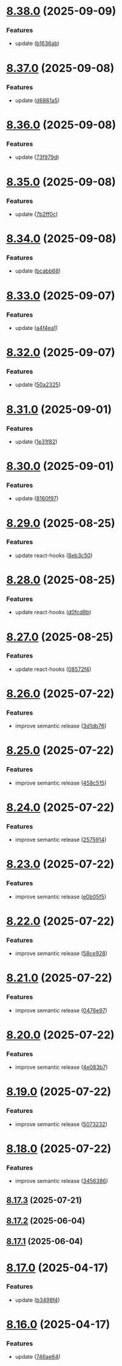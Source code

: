 # [8.38.0](https://github.com/msobiecki/eslint-config/compare/v8.37.0...v8.38.0) (2025-09-09)


### Features

* update ([b1636ab](https://github.com/msobiecki/eslint-config/commit/b1636abae3b4f7c733bb077c594b491f04f4e301))

# [8.37.0](https://github.com/msobiecki/eslint-config/compare/v8.36.0...v8.37.0) (2025-09-08)


### Features

* update ([d6861a5](https://github.com/msobiecki/eslint-config/commit/d6861a563b8afbe85960a182b1a94add76b8413e))

# [8.36.0](https://github.com/msobiecki/eslint-config/compare/v8.35.0...v8.36.0) (2025-09-08)


### Features

* update ([73f979d](https://github.com/msobiecki/eslint-config/commit/73f979dbdd1c72faf21ca409dd0434c992d04bdc))

# [8.35.0](https://github.com/msobiecki/eslint-config/compare/v8.34.0...v8.35.0) (2025-09-08)


### Features

* update ([7b2ff0c](https://github.com/msobiecki/eslint-config/commit/7b2ff0cf977199f972c350861e8c8deaafa45785))

# [8.34.0](https://github.com/msobiecki/eslint-config/compare/v8.33.0...v8.34.0) (2025-09-08)


### Features

* update ([bcabb68](https://github.com/msobiecki/eslint-config/commit/bcabb68efa5d1f695174d7d6359dd19dd475990e))

# [8.33.0](https://github.com/msobiecki/eslint-config/compare/v8.32.0...v8.33.0) (2025-09-07)


### Features

* update ([a4f4ea1](https://github.com/msobiecki/eslint-config/commit/a4f4ea1ed091fd32d0a75635afcced56230613a3))

# [8.32.0](https://github.com/msobiecki/eslint-config/compare/v8.31.0...v8.32.0) (2025-09-07)


### Features

* update ([50a2325](https://github.com/msobiecki/eslint-config/commit/50a2325144abaede053a3c221b350c4ffca9a744))

# [8.31.0](https://github.com/msobiecki/eslint-config/compare/v8.30.0...v8.31.0) (2025-09-01)


### Features

* update ([1e31f82](https://github.com/msobiecki/eslint-config/commit/1e31f82f515e932e529d8e5e00e5933c2fe839e0))

# [8.30.0](https://github.com/msobiecki/eslint-config/compare/v8.29.0...v8.30.0) (2025-09-01)


### Features

* update ([8160f97](https://github.com/msobiecki/eslint-config/commit/8160f97c8a671c8375bbfd2d5dfdb0158e2d777a))

# [8.29.0](https://github.com/msobiecki/eslint-config/compare/v8.28.0...v8.29.0) (2025-08-25)


### Features

* update react-hooks ([8eb3c50](https://github.com/msobiecki/eslint-config/commit/8eb3c503b160330df62d6bfa630adbf9d28943f5))

# [8.28.0](https://github.com/msobiecki/eslint-config/compare/v8.27.0...v8.28.0) (2025-08-25)


### Features

* update react-hooks ([d0fcd8b](https://github.com/msobiecki/eslint-config/commit/d0fcd8be9ecc90655035206c0b93772e79cc2604))

# [8.27.0](https://github.com/msobiecki/eslint-config/compare/v8.26.0...v8.27.0) (2025-08-25)


### Features

* update react-hooks ([08572f4](https://github.com/msobiecki/eslint-config/commit/08572f4f094ce493f5c0ff35ad7260d47b8b7ec9))

# [8.26.0](https://github.com/msobiecki/eslint-config/compare/v8.25.0...v8.26.0) (2025-07-22)


### Features

* improve semantic release ([3d1db76](https://github.com/msobiecki/eslint-config/commit/3d1db768e1c460eb54c89ba3678f0c44a80b0fa7))

# [8.25.0](https://github.com/msobiecki/eslint-config/compare/v8.24.0...v8.25.0) (2025-07-22)


### Features

* improve semantic release ([458c515](https://github.com/msobiecki/eslint-config/commit/458c515226fc614e74f04b8fe2531bfd7791eb35))

# [8.24.0](https://github.com/msobiecki/eslint-config/compare/v8.23.0...v8.24.0) (2025-07-22)


### Features

* improve semantic release ([2575914](https://github.com/msobiecki/eslint-config/commit/25759149e2f9207505dc0d4199892dcd25913aa8))

# [8.23.0](https://github.com/msobiecki/eslint-config/compare/v8.22.0...v8.23.0) (2025-07-22)


### Features

* improve semantic release ([e0b05f5](https://github.com/msobiecki/eslint-config/commit/e0b05f58685886be477524e1fc9dbbb4c1c68b54))

# [8.22.0](https://github.com/msobiecki/eslint-config/compare/v8.21.0...v8.22.0) (2025-07-22)


### Features

* improve semantic release ([58ce928](https://github.com/msobiecki/eslint-config/commit/58ce928d03d21bf046ecb12eae60d3e1290c4322))

# [8.21.0](https://github.com/msobiecki/eslint-config/compare/v8.20.0...v8.21.0) (2025-07-22)


### Features

* improve semantic release ([0476e97](https://github.com/msobiecki/eslint-config/commit/0476e9753096fb0e57ba5fa87ae8ab5cc81a2336))

# [8.20.0](https://github.com/msobiecki/eslint-config/compare/v8.19.0...v8.20.0) (2025-07-22)


### Features

* improve semantic release ([4e083b7](https://github.com/msobiecki/eslint-config/commit/4e083b7dfa197c3a470f355dfd195e19eb45ccb4))

# [8.19.0](https://github.com/msobiecki/eslint-config/compare/v8.18.0...v8.19.0) (2025-07-22)


### Features

* improve semantic release ([5073232](https://github.com/msobiecki/eslint-config/commit/507323224c21f0b8afe7f6249db810bd51f5d070))

# [8.18.0](https://github.com/msobiecki/eslint-config/compare/v8.17.3...v8.18.0) (2025-07-22)


### Features

* improve semantic release ([3456386](https://github.com/msobiecki/eslint-config/commit/3456386d602734f21c4b92bd0d3c5903c7965142))

## [8.17.3](https://github.com/msobiecki/eslint-config/compare/v8.17.2...v8.17.3) (2025-07-21)



## [8.17.2](https://github.com/msobiecki/eslint-config/compare/v8.17.1...v8.17.2) (2025-06-04)



## [8.17.1](https://github.com/msobiecki/eslint-config/compare/v8.17.0...v8.17.1) (2025-06-04)



# [8.17.0](https://github.com/msobiecki/eslint-config/compare/v8.16.0...v8.17.0) (2025-04-17)


### Features

* update ([b3498f4](https://github.com/msobiecki/eslint-config/commit/b3498f4a5bfad1562ec73c034e7da34304c917cd))



# [8.16.0](https://github.com/msobiecki/eslint-config/compare/v8.15.0...v8.16.0) (2025-04-17)


### Features

* update ([746ae64](https://github.com/msobiecki/eslint-config/commit/746ae6488763bbad5302e7d223448f1559a1fdec))

